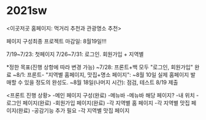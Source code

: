 # 2021sw
<이곳저곳 홈페이지: 먹거리 추천과 관광명소 추천>

페이지 구성최종 프로젝트 마감일: 8월19일!!!

7/19~7/23: 첫페이지
7/26~7/31: 로그인. 회원가입 + 지역별 


*정한 목표(진행 상항에 따라 변경 가능)
~7/28: 프론트+백 모두 "로그인, 회원가입" 완료
~8/1: 프론트- "지역별 홈페이지, 맛집+명소 페이지": 
~8월 10일 실제 홈페이지 발매할 수 있을 정도의 완성도.
~8월 18일(나머지 시간): 점검, 테스트
8/19 제출


<프론트 진행 상황>
-메인 페이지 구성(완료)
    -메뉴바
    -메뉴바 해당 페이지?
    -내 위치
-로그인 페이지(완료)
-회원가입 페이지(완료)
-각 지역별 홈 페이지
-각 지역별 맛집 페이지(완료)
    -공감기능 추가 필요
-각 지역별 맛집 페이지


